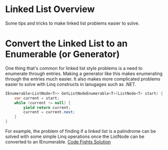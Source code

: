 # Linked List Overview

Some tips and tricks to make linked list problems easier to solve.

# Convert the Linked List to an Enumerable (or Generator)

One thing that's common for linked list style problems is a need to enumerate through entries.  Making a generator like this makes enumerating through the entries much easier.  It also makes more complicated problems easier to solve with Linq constructs in lanugages such as .NET.

```c#
IEnumerable<ListNode<T>> GetListNodeEnumerable<T>(ListNode<T> start) {
    var current = start;
    while (current != null) {
        yield return current;
        current = current.next;
    }
}
```

For example, the problem of finding if a linked list is a palindrome can be solved with some simple Linq operations once the ListNode can be converted to an IEnumerable.  [Code Fights Solution](https://codefights.com/interview-practice/task/HmNvEkfFShPhREMn4)
